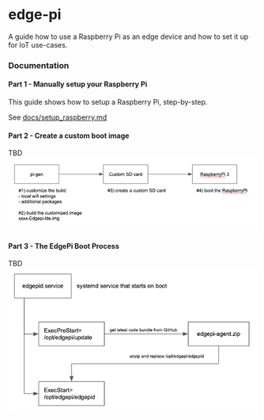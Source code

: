 # edge-pi

A guide how to use a Raspberry Pi as an edge device and how to set it up for IoT use-cases. 

### Documentation

#### Part 1 - Manually setup your Raspberry Pi

This guide shows how to setup a Raspberry Pi, step-by-step.

See [docs/setup_raspberry.md](docs/setup_raspberry.md)

#### Part 2 - Create a custom boot image

TBD
![edgepi boot image](docs/images/edgepi_boot_image.png)

#### Part 3 - The EdgePi Boot Process

TBD
![edgepid.service](docs/images/edgepid_service.png)